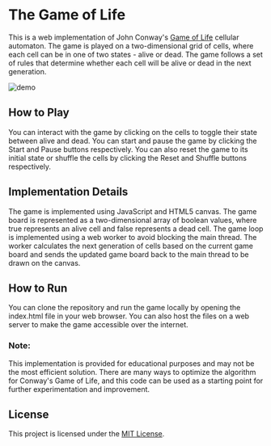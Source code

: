# The Game of Life
This is a web implementation of John Conway's [Game of Life](https://en.wikipedia.org/wiki/Conway%27s_Game_of_Life) cellular automaton. The game is played on a two-dimensional grid of cells, where each cell can be in one of two states - alive or dead. The game follows a set of rules that determine whether each cell will be alive or dead in the next generation.

![demo](https://user-images.githubusercontent.com/53352872/235380321-1b0c45ed-b2d4-4e34-a0a6-cb71c7f39026.gif)

## How to Play
You can interact with the game by clicking on the cells to toggle their state between alive and dead. You can start and pause the game by clicking the Start and Pause buttons respectively. You can also reset the game to its initial state or shuffle the cells by clicking the Reset and Shuffle buttons respectively.

## Implementation Details
The game is implemented using JavaScript and HTML5 canvas. The game board is represented as a two-dimensional array of boolean values, where true represents an alive cell and false represents a dead cell. The game loop is implemented using a web worker to avoid blocking the main thread. The worker calculates the next generation of cells based on the current game board and sends the updated game board back to the main thread to be drawn on the canvas.

## How to Run
You can clone the repository and run the game locally by opening the index.html file in your web browser. You can also host the files on a web server to make the game accessible over the internet.

### Note: 
This implementation is provided for educational purposes and may not be the most efficient solution. There are many ways to optimize the algorithm for Conway's Game of Life, and this code can be used as a starting point for further experimentation and improvement.

## License
This project is licensed under the [MIT License](https://opensource.org/license/mit/).